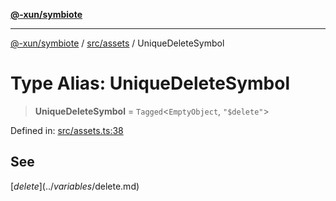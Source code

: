 [**@-xun/symbiote**](../../../README.md)

***

[@-xun/symbiote](../../../README.md) / [src/assets](../README.md) / UniqueDeleteSymbol

# Type Alias: UniqueDeleteSymbol

> **UniqueDeleteSymbol** = `Tagged`\<`EmptyObject`, `"$delete"`\>

Defined in: [src/assets.ts:38](https://github.com/Xunnamius/symbiote/blob/421daaf5e320e2f5d7cb32f23e410fefd48b6891/src/assets.ts#L38)

## See

[$delete](../variables/$delete.md)

